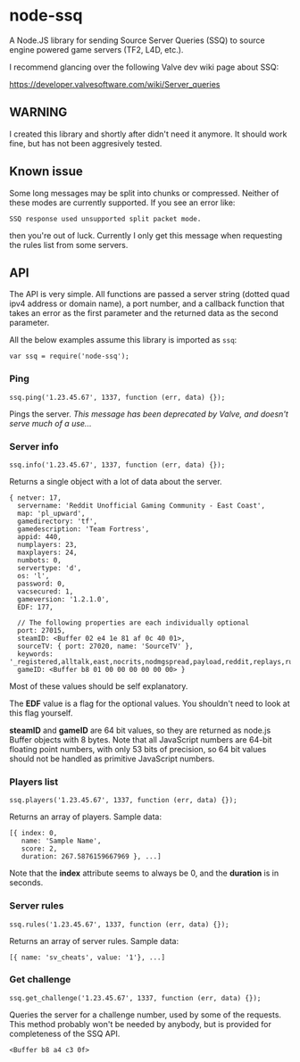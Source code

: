 node-ssq
========

A Node.JS library for sending Source Server Queries (SSQ) to source engine
powered game servers (TF2, L4D, etc.).

I recommend glancing over the following Valve dev wiki page about SSQ:

https://developer.valvesoftware.com/wiki/Server_queries

## WARNING
I created this library and shortly after didn't need it anymore. It
should work fine, but has not been aggresively tested.

## Known issue
Some long messages may be split into chunks or compressed.
Neither of these modes are currently supported. If you see an error like:

    SSQ response used unsupported split packet mode.

then you're out of luck. Currently I only get this message when requesting the rules list from some servers.

## API
The API is very simple. All functions are passed a server string
(dotted quad ipv4 address or domain name), a port number, and a callback
function that takes an error as the first parameter and the returned data
as the second parameter.

All the below examples assume this library is imported as `ssq`:

    var ssq = require('node-ssq');

### Ping

    ssq.ping('1.23.45.67', 1337, function (err, data) {});

Pings the server. *This message has been deprecated by Valve, and doesn't serve
much of a use...*

### Server info

    ssq.info('1.23.45.67', 1337, function (err, data) {});

Returns a single object with a lot of data about the server.

    { netver: 17,
      servername: 'Reddit Unofficial Gaming Community - East Coast',
      map: 'pl_upward',
      gamedirectory: 'tf',
      gamedescription: 'Team Fortress',
      appid: 440,
      numplayers: 23,
      maxplayers: 24,
      numbots: 0,
      servertype: 'd',
      os: 'l',
      password: 0,
      vacsecured: 1,
      gameversion: '1.2.1.0',
      EDF: 177,

      // The following properties are each individually optional
      port: 27015,
      steamID: <Buffer 02 e4 1e 81 af 0c 40 01>,
      sourceTV: { port: 27020, name: 'SourceTV' },
      keywords: '_registered,alltalk,east,nocrits,nodmgspread,payload,reddit,replays,rugc',
      gameID: <Buffer b8 01 00 00 00 00 00 00> }

Most of these values should be self explanatory.

The **EDF** value is a flag for the optional values. You shouldn't need to look at this flag yourself.

**steamID** and **gameID** are 64 bit values, so they are returned as node.js Buffer objects with 8 bytes. Note that all JavaScript numbers are 64-bit floating point numbers, with only 53 bits of precision, so 64 bit values should not be handled as primitive JavaScript numbers.

### Players list

    ssq.players('1.23.45.67', 1337, function (err, data) {});

Returns an array of players. Sample data:

    [{ index: 0,
       name: 'Sample Name',
       score: 2,
       duration: 267.5876159667969 }, ...]

Note that the **index** attribute seems to always be 0, and the **duration** is in seconds.

### Server rules

    ssq.rules('1.23.45.67', 1337, function (err, data) {});

Returns an array of server rules. Sample data:

    [{ name: 'sv_cheats', value: '1'}, ...]

### Get challenge

    ssq.get_challenge('1.23.45.67', 1337, function (err, data) {});

Queries the server for a challenge number, used by some of the requests. This
method probably won't be needed by anybody, but is provided for completeness
of the SSQ API.

    <Buffer b8 a4 c3 0f>
